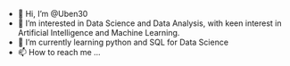 - 👋 Hi, I’m @Uben30
- 👀 I’m interested in Data Science and Data Analysis, with keen interest in Artificial Intelligence and Machine Learning.
- 🌱 I’m currently learning python and SQL for Data Science
- 📫 How to reach me ...

<!---
Uben30/Uben30 is a ✨ special ✨ repository because its `README.md` (this file) appears on your GitHub profile.
You can click the Preview link to take a look at your changes.
--->
